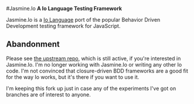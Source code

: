 #Jasmine.Io
**A Io Language Testing Framework**

Jasmine.Io is a [Io Language](http://www.iolanguage.com) port of the popular Behavior Driven Development testing framework for JavaScript.

## Abandonment ##

Please see [the upstream repo](https://github.com/bekkopen/jasmineio), which is still active, if you're interested in Jasmine.Io. I'm no longer working with Jasmine.Io or writing any other Io code. I'm not convinced that closure-driven BDD frameworks are a good fit for the way Io works, but it's there if you want to use it.

I'm keeping this fork up just in case any of the experiments I've got on branches are of interest to anyone.
